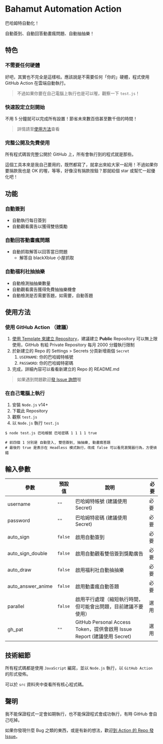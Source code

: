 # Bahamut Automation Action
巴哈姆特自動化！

自動簽到、自動回答動畫瘋問題、自動抽抽樂！

## 特色
### 不需要任何硬體
好吧，其實也不完全是這樣啦。應該說是不需要任何「你的」硬體，程式使用 GitHub Action 在雲端自動執行。

> 不過如果你要在自己電腦上執行也是可以喔，觀察一下 `test.js`！

### 快速設定立刻開始
不用 5 分鐘就可以完成所有設置！節省未來數百倍甚至數千倍的時間！

> 詳情請至[使用方法](#使用方法)查看

### 完整公開及免費使用
所有程式碼皆完整公開於 GitHub 上，所有會執行到的程式就是那些。

這個工具本來是我自己要用的，既然都寫了，就拿出來給大家一起用！不過如果你要捐款我也是 OK 的喔，等等，好像沒有捐款按鈕？那就給個 star 或幫忙一起優化吧！

## 功能
### 自動簽到
- 自動執行每日簽到
- 自動觀看廣告以獲得雙倍獎勵

### 自動回答動畫瘋問題
- 自動抓取解答以回答當日問題
  - 解答自 blackXblue 小屋抓取

### 自動福利社抽抽樂
- 自動檢測抽抽樂數量
- 自動觀看廣告獲得免費抽抽樂機會
- 自動檢測是否需要答題，如需要，自動答題

## 使用方法
### 使用 GitHub Action （建議）
1. [使用 Template 來建立 Repository](https://github.com/JacobLinCool/Bahamut-Automation-Template/generate)，建議建立 **Public** Repository 可以無上限使用，GitHub 有給 Private Repository 每月 2000 分鐘執行限制
2. 於新建立的 Repo 的 Settings > Secrets 分頁新增兩個 `Secret`
   1. `USERNAME`: 你的巴哈姆特帳號
   2. `PASSWORD`: 你的巴哈姆特密碼
3. 完成，詳細內容可以看看新建立的 Repo 的 README.md

> 如果遇到問題歡迎[發 Issue 詢問](https://github.com/JacobLinCool/Bahamut-Automation/issues/new)喔

### 在自己電腦上執行
1. 安裝 `Node.js` v14+
2. 下載此 Repository
3. 觀察 `test.js`
4. 以 `Node.js` 執行 `test.js`

```shell
$ node test.js 巴哈帳號 巴哈密碼 1 1 1 1 true

# 前四個 1 分別是 自動登入, 雙倍簽到, 抽抽樂, 動畫瘋答題
# 最後的 true 是表示在 Headless 模式執行，改成 false 可以看見瀏覽器行為，方便偵錯
```

## 輸入參數

| 參數                  | 預設值    | 說明         | 必要 |
| -------------------- | -------- | ------------| ---- |
| username             | `""`     | 巴哈姆特帳號 (建議使用 Secret) | 必要 |
| password             | `""`     | 巴哈姆特密碼 (建議使用 Secret) | 必要 |
| auto_sign            | `false`  | 啟用自動簽到                  | 必要 |
| auto_sign_double     | `false`  | 啟用自動觀看雙倍簽到獎勵廣告    | 必要 |
| auto_draw            | `false`  | 啟用福利社自動抽抽樂           | 必要 |
| auto_answer_anime    | `false`  | 啟用動畫瘋自動答題             | 必要 |
| parallel             | `false`  | 啟用平行處理（縮短執行時間，但可能會出問題，目前建議不要使用） | 選用 |
| gh_pat               | `""`     | GitHub Personal Access Token，提供會啟用 Issue Report (建議使用 Secret) | 選用 |


## 技術細節
所有程式碼都是使用 `JavaScript` 編寫，並以 `Node.js` 執行，以 `GitHub Action` 的形式發佈。

可以於 `src` 資料夾中查看所有核心程式碼。

## 聲明
我不能保證程式一定會如期執行，也不能保證程式會成功執行，有時 GitHub 會自己吃掉。

如果你發現什麼 Bug 之類的東西，或是有新的想法，歡迎[到 Action 的 Repo 發 Issue](https://github.com/JacobLinCool/Bahamut-Automation/issues)。
